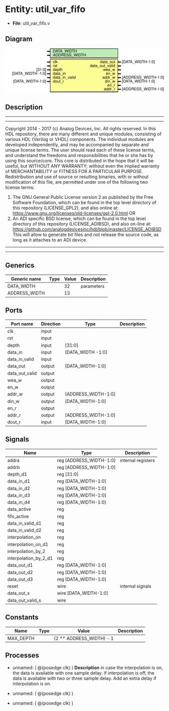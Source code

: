 # Entity: util_var_fifo

- **File**: util_var_fifo.v
## Diagram

![Diagram](util_var_fifo.svg "Diagram")
## Description

***************************************************************************
 ***************************************************************************
 Copyright 2014 - 2017 (c) Analog Devices, Inc. All rights reserved.
 In this HDL repository, there are many different and unique modules, consisting
 of various HDL (Verilog or VHDL) components. The individual modules are
 developed independently, and may be accompanied by separate and unique license
 terms.
 The user should read each of these license terms, and understand the
 freedoms and responsibilities that he or she has by using this source/core.
 This core is distributed in the hope that it will be useful, but WITHOUT ANY
 WARRANTY; without even the implied warranty of MERCHANTABILITY or FITNESS FOR
 A PARTICULAR PURPOSE.
 Redistribution and use of source or resulting binaries, with or without modification
 of this file, are permitted under one of the following two license terms:
   1. The GNU General Public License version 2 as published by the
      Free Software Foundation, which can be found in the top level directory
      of this repository (LICENSE_GPL2), and also online at:
      <https://www.gnu.org/licenses/old-licenses/gpl-2.0.html>
 OR
   2. An ADI specific BSD license, which can be found in the top level directory
      of this repository (LICENSE_ADIBSD), and also on-line at:
      https://github.com/analogdevicesinc/hdl/blob/master/LICENSE_ADIBSD
      This will allow to generate bit files and not release the source code,
      as long as it attaches to an ADI device.
 ***************************************************************************
 ***************************************************************************
 
## Generics

| Generic name  | Type | Value | Description |
| ------------- | ---- | ----- | ----------- |
| DATA_WIDTH    |      | 32    | parameters  |
| ADDRESS_WIDTH |      | 13    |             |
## Ports

| Port name      | Direction | Type                | Description |
| -------------- | --------- | ------------------- | ----------- |
| clk            | input     |                     |             |
| rst            | input     |                     |             |
| depth          | input     | [31:0]              |             |
| data_in        | input     | [DATA_WIDTH -1:0]   |             |
| data_in_valid  | input     |                     |             |
| data_out       | output    | [DATA_WIDTH-1:0]    |             |
| data_out_valid | output    |                     |             |
| wea_w          | output    |                     |             |
| en_w           | output    |                     |             |
| addr_w         | output    | [ADDRESS_WIDTH-1:0] |             |
| din_w          | output    | [DATA_WIDTH-1:0]    |             |
| en_r           | output    |                     |             |
| addr_r         | output    | [ADDRESS_WIDTH-1:0] |             |
| dout_r         | input     | [DATA_WIDTH-1:0]    |             |
## Signals

| Name                  | Type                    | Description         |
| --------------------- | ----------------------- | ------------------- |
| addra                 | reg [ADDRESS_WIDTH-1:0] | internal registers  |
| addrb                 | reg [ADDRESS_WIDTH-1:0] |                     |
| depth_d1              | reg [31:0]              |                     |
| data_in_d1            | reg [DATA_WIDTH-1:0]    |                     |
| data_in_d2            | reg [DATA_WIDTH-1:0]    |                     |
| data_in_d3            | reg [DATA_WIDTH-1:0]    |                     |
| data_in_d4            | reg [DATA_WIDTH-1:0]    |                     |
| data_active           | reg                     |                     |
| fifo_active           | reg                     |                     |
| data_in_valid_d1      | reg                     |                     |
| data_in_valid_d2      | reg                     |                     |
| interpolation_on      | reg                     |                     |
| interpolation_on_d1   | reg                     |                     |
| interpolation_by_2    | reg                     |                     |
| interpolation_by_2_d1 | reg                     |                     |
| data_out_d1           | reg [DATA_WIDTH-1:0]    |                     |
| data_out_d2           | reg [DATA_WIDTH-1:0]    |                     |
| data_out_d3           | reg [DATA_WIDTH-1:0]    |                     |
| reset                 | wire                    | internal signals    |
| data_out_s            | wire [DATA_WIDTH-1:0]   |                     |
| data_out_valid_s      | wire                    |                     |
## Constants

| Name      | Type | Value                    | Description |
| --------- | ---- | ------------------------ | ----------- |
| MAX_DEPTH |      | (2 ** ADDRESS_WIDTH) - 1 |             |
## Processes
- unnamed: ( @(posedge clk) )
**Description**
in case the interpolation is on, the data is available with one sample
delay. If interpolation is off, the data is available with two or three
sample delay. Add an extra delay if interpolation is on.

- unnamed: ( @(posedge clk) )
- unnamed: ( @(posedge clk) )
